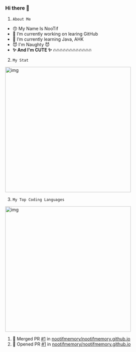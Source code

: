 ### Hi there 👋


1. `About Me`

- 😙 My Name Is NooTif
- 🔭 I’m currently working on learing GitHub
- 🌱 I’m currently learning Java, AHK  
- 😈 I'm Naughty 😈
- **✨ And I'm CUTE ✨**
🔥🔥🔥🔥🔥🔥🔥🔥🔥🔥🔥🔥

2. `My Stat`



<img src="https://github-readme-stats.vercel.app/api?username=nootifmemory&show_icons=true&theme=tokyonight&hide_title=true&line_height=32" alt="img" width="400" >

3. `My Top Coding Languages`

<img src="https://github-readme-stats.vercel.app/api/top-langs/?username=nootifmemory&theme=tokyonight&" alt="img" width="400" >


<!--START_SECTION:activity-->
1. 🎉 Merged PR [#1](https://github.com/nootifmemory/nootifmemory.github.io/pull/1) in [nootifmemory/nootifmemory.github.io](https://github.com/nootifmemory/nootifmemory.github.io)
2. 💪 Opened PR [#1](https://github.com/nootifmemory/nootifmemory.github.io/pull/1) in [nootifmemory/nootifmemory.github.io](https://github.com/nootifmemory/nootifmemory.github.io)
<!--END_SECTION:activity-->
